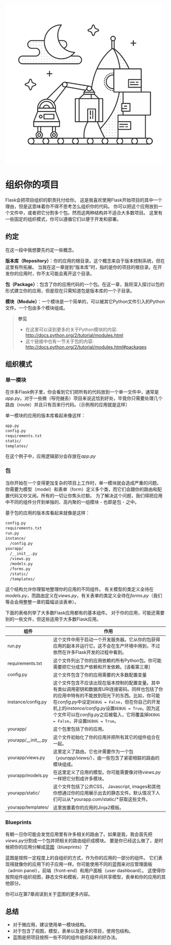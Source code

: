 ![组织你的项目](images/organizing.png)

# 组织你的项目

Flask会把项目组织的职责托付给你。
这是我喜欢使用Flask开始项目的其中一个理由，但是这意味着你不得不思考怎么组织你的代码。
你可以把这个应用放到一个文件中，或者把它分割多个包。然而这两种结构并不适合大多数项目。
这里有一些固定的组织模式，你可以遵循它们以便于开发和部署。

## 约定

在这一段中我想要先约定一些概念。

**版本库（Repository）**：你的应用的根目录。这个概念来自于版本控制系统，但在这里有所拓展。
当我在这一章提到“版本库”时，指的是你的项目的根目录。在开发你的应用时，你不太可能会离开这个目录。

**包（Package）**：包含了你的应用代码的一个包。在这一章，我将深入探讨以包的形式建立你的应用，但是现在只需知道包是版本库的一个子目录。

**模块（Module）**：一个模块是一个简单的，可以被其它Python文件引入的Python文件。一个包由多个模块组成。

> **参见**
> * 在这里可以读到更多的关于Python模块的内容: http://docs.python.org/2/tutorial/modules.html
> * 这个链接中也有一节关于包的内容: http://docs.python.org/2/tutorial/modules.html#packages

## 组织模式

### 单一模块

在许多Flask例子里，你会看到它们把所有的代码放到一个单一文件中，通常是*app.py*。对于一些微（~~写完就丢~~）项目来说这恰到好处，毕竟你只需要处理几个路由（route）并且只有百来行代码。（示例用的应用就是这样）

单一模块的应用的版本库看起来像这样：

```
app.py
config.py
requirements.txt
static/
templates/
```

在这个例子中，应用逻辑部分会存放在*app.py*

### 包

当你开始在一个变得更加复杂的项目上工作时，单一模块就会造成严重的问题。
你需要为模型（model）和表单（form）定义多个类，而它们会跟你的路由和配置代码又吵又闹。所有的一切让你焦头烂额。
为了解决这个问题，我们得把应用中不同的组件分开到单独的、高内聚的一组模块 - 也即是包 - 之中。

基于包的应用的版本库看起来就像是这样：

```
config.py
requirements.txt
run.py
instance/
  /config.py
yourapp/
  /__init__.py
  /views.py
  /models.py
  /forms.py
  /static/
  /templates/
```

这个结构允许你理智地整理你的应用的不同组件。
有关模型的类定义全待在*models.py*，而路由定义在*views.py*，有关表单的类定义全待在*forms.py*（我们等会会用整整一章的篇幅谈谈表单）。

下面的表格列举了大多数Flask应用都有的基本组件。
对于你的应用，可能还需要别的一些文件，但这些适用于大多数Flask应用。

| 组件               | 作用           |
| ------------------ |-------------|
| run.py             | 这个文件中用于启动一个开发服务器。它从你的包获得应用的副本并运行它。这不会在生产环境中用到，不过依然在许多Flask开发的过程中看到。 |
| requirements.txt   | 这个文件列出了你的应用依赖的所有Python包。你可能需要把它分成生产依赖和开发依赖。[请看第三章]      |
| config.py          | 这个文件包含了你的应用需要的大多数配置变量      |
| instance/config.py | 这个文件包含不应该出现在版本控制的配置变量。其中有类似调用密钥和数据库URI连接密码。同样也包括了你的应用中特有的不能放到阳光下的东西。比如，你可能在*config.py*中设定`DEBUG = False`，但在你自己的开发机上的*instance/config.py*设置`DEBUG = True`。因为这个文件可以在*config.py*之后被载入，它将覆盖掉`DEBUG = False`，并设置`DEBUG = True`。|
| yourapp/           | 这个包里包括了你的应用。|
| yourapp/\_\_init\_\_.py| 这个文件初始化了你的应用并把所有其它的组件组合在一起。|
| yourapp/views.py   | 这里定义了路由。它也许需要作为一个包（*yourapp/views/*），由一些包含了紧密相联的路由的模块组成。|
| yourapp/models.py  | 在这里定义了应用的模型。你可能需要像对待*views.py*一样把它分割成许多模块。|
| yourapp/static/    | 这个文件包括了公共CSS， Javascript, images和其他你想通过你的应用展示出去的静态文件。默认情况下人们可以从*yourapp.com/static/*获取这些文件。|
| yourapp/templates/ | 这里放置着你的应用的Jinja2模板。|

### Blueprints

有朝一日你可能会发觉应用里有许多相关的路由了。如果是我，我会首先把*views.py*分割成一个包并把相关的路由组织成模块。
要是你已经这么做了，是时候把你的应用分解成[蓝图](http://docs.jinkan.org/docs/flask/blueprints.html)（blueprints）了

蓝图是按照一定程度上的自组织的方式，作为你的应用的一部分的组件。
它们表现得就像你的应用下的子应用一样。你可能使用不同的蓝图来对应管理面板（admin panel），前端（front-end）和用户面板（user dashboard）。
这使得你按照组件组织视图，静态文件和模板，并在组件间共享模型，表单和你的应用的其他部分。

你可以在第7章阅读到关于蓝图的更多内容。

## 总结

* 对于微应用，建议使用单一模块结构。
* 对于包含了视图，模型，表单以及更多的项目，使用包结构。
* 蓝图是把项目按照一些不同的组件组织起来的好办法。
